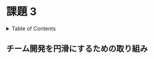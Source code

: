 # 課題 3

<!-- START doctoc generated TOC please keep comment here to allow auto update -->
<!-- DON'T EDIT THIS SECTION, INSTEAD RE-RUN doctoc TO UPDATE -->
<details>
<summary>Table of Contents</summary>

- [チーム開発を円滑にするための取り組み](#%E3%83%81%E3%83%BC%E3%83%A0%E9%96%8B%E7%99%BA%E3%82%92%E5%86%86%E6%BB%91%E3%81%AB%E3%81%99%E3%82%8B%E3%81%9F%E3%82%81%E3%81%AE%E5%8F%96%E3%82%8A%E7%B5%84%E3%81%BF)

</details>
<!-- END doctoc generated TOC please keep comment here to allow auto update -->

## チーム開発を円滑にするための取り組み